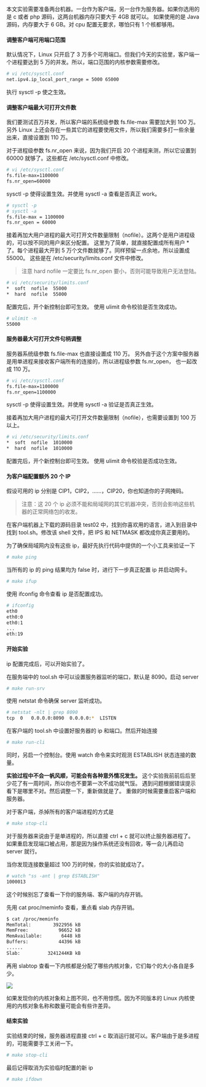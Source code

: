 本文实验需要准备两台机器。一台作为客户端，另一台作为服务器。如果你选用的是 c 或者 php 源码，这两台机器内存只要大于 4GB 就可以。 如果使用的是 Java 源码，内存要大于 6 GB。对 cpu 配置无要求，哪怕只有 1 个核都够用。

#### 调整客户端可用端口范围

默认情况下，Linux 只开启了 3 万多个可用端口。但我们今天的实验里，客户端一个进程要达到 5 万的并发。所以，端口范围的内核参数需要修改。

```sh
# vi /etc/sysctl.conf
net.ipv4.ip_local_port_range = 5000 65000
```

执行 sysctl -p 使之生效。



#### 调整客户端最大可打开文件数

我们要测试百万并发，所以客户端的系统级参数 fs.file-max 需要加大到 100 万。另外 Linux 上还会存在一些其它的进程要使用文件，所以我们需要多打一些余量出来，直接设置到 110 万。  

对于进程级参数 fs.nr_open 来说，因为我们开启 20 个进程来测，所以它设置到 60000 就够了。这些都在 /etc/sysctl.conf 中修改。

```sh
# vi /etc/sysctl.conf
fs.file-max=1100000 
fs.nr_open=60000  
```

sysctl -p 使得设置生效。并使用 sysctl -a 查看是否真正 work。

```sh
# sysctl -p
# sysctl -a
fs.file-max = 1100000
fs.nr_open = 60000
```

接着再加大用户进程的最大可打开文件数量限制（nofile）。这两个是用户进程级的，可以按不同的用户来区分配置。 这里为了简单，就直接配置成所有用户 * 了。每个进程最大开到 5 万个文件数就够了。同样预留一点余地，所以设置成 55000。 这些是在 /etc/security/limits.conf 文件中修改。  

> 注意 hard nofile 一定要比 fs.nr_open 要小，否则可能导致用户无法登陆。

```sh
# vi /etc/security/limits.conf
*  soft  nofile  55000  
*  hard  nofile  55000
```

配置完后，开个新控制台即可生效。 使用 ulimit 命令校验是否生效成功。

```sh
# ulimit -n
55000
```



####  服务器最大可打开文件句柄调整

服务器系统级参数 fs.file-max 也直接设置成 110 万。 另外由于这个方案中服务器是用单进程来接收客户端所有的连接的，所以进程级参数 fs.nr_open， 也一起改成 110 万。 

```sh
# vi /etc/sysctl.conf
fs.file-max=1100000 
fs.nr_open=1100000  
```

sysctl -p 使得设置生效。并使用 sysctl -a 验证是否真正生效。

接着再加大用户进程的最大可打开文件数量限制（nofile），也需要设置到 100 万以上。  

```sh
# vi /etc/security/limits.conf
*  soft  nofile  1010000  
*  hard  nofile  1010000
```

配置完后，开个新控制台即可生效。 使用 ulimit 命令校验是否成功生效。



#### 为客户端配置额外 20 个 IP

假设可用的 ip 分别是 CIP1，CIP2，......，CIP20，你也知道你的子网掩码。

> 注意：这 20 个 ip 必须不能和局域网的其它机器冲突，否则会影响这些机器的正常网络包的收发。

在客户端机器上下载的源码目录 test02 中，找到你喜欢用的语言，进入到目录中找到 tool.sh。修改该 shell 文件，把 IPS 和 NETMASK 都改成你真正要用的。

为了确保局域网内没有这些 ip，最好先执行代码中提供的一个小工具来验证一下

```sh
# make ping
```

当所有的 ip 的 ping 结果均为 false 时，进行下一步真正配置 ip 并启动网卡。

```sh
# make ifup
```

使用 ifconfig 命令查看 ip 是否配置成功。

```sh
# ifconfig
eth0
eth0:0
eth0:1
...
eth:19
```



#### 开始实验

ip 配置完成后，可以开始实验了。

在服务端中的 tool.sh 中可以设置服务器监听的端口，默认是 8090。启动 server

```sh
# make run-srv
```

使用 netstat 命令确保 server 监听成功。 

```sh
# netstat -nlt | grep 8090
tcp  0   0.0.0.0:8090  0.0.0.0:*  LISTEN
```

在客户端的 tool.sh 中设置好服务器的 ip 和端口。然后开始连接  

```sh
# make run-cli
```

同时，另启一个控制台。使用 watch 命令来实时观测 ESTABLISH 状态连接的数量。

**实验过程中不会一帆风顺，可能会有各种意外情况发生。** 这个实验我前前后后至少花了有一周时间，所以你也不要第一次不成功就气馁。  遇到问题根据错误提示看下是哪里不对。然后调整一下，重新做就是了。 重做的时候需要重启客户端和服务器。  

对于客户端，杀掉所有的客户端进程的方式是

```sh
# make stop-cli
```

对于服务器来说由于是单进程的，所以直接 ctrl + c 就可以终止服务器进程了。 如果重启发现端口被占用，那是因为操作系统还没有回收，等一会儿再启动 server 就行。 

当你发现连接数量超过 100 万的时候，你的实验就成功了。  

```sh
# watch "ss -ant | grep ESTABLISH"
1000013
```

这个时候别忘了查看一下你的服务端、客户端的内存开销。

先用 cat proc/meminfo 查看，重点看 slab 内存开销。  

```sh
$ cat /proc/meminfo
MemTotal:        3922956 kB
MemFree:           96652 kB
MemAvailable:       6448 kB
Buffers:           44396 kB
......
Slab:          3241244KB kB
```

再用 slabtop 查看一下内核都是分配了哪些内核对象，它们每个的大小各自是多少。

![](chapter-08/8.4/2_slabtop_light.png)

如果发现你的内核对象和上图不同，也不用惊慌。因为不同版本的 Linux 内核使用的内核对象名称和数量可能会有些许差异。


#### 结束实验

实验结束的时候，服务器进程直接 ctrl + c 取消运行就可以。客户端由于是多进程的，可能需要手工关闭一下。

```sh
# make stop-cli
```

最后记得取消为实验临时配置的新 ip  

```sh
# make ifdown
```

